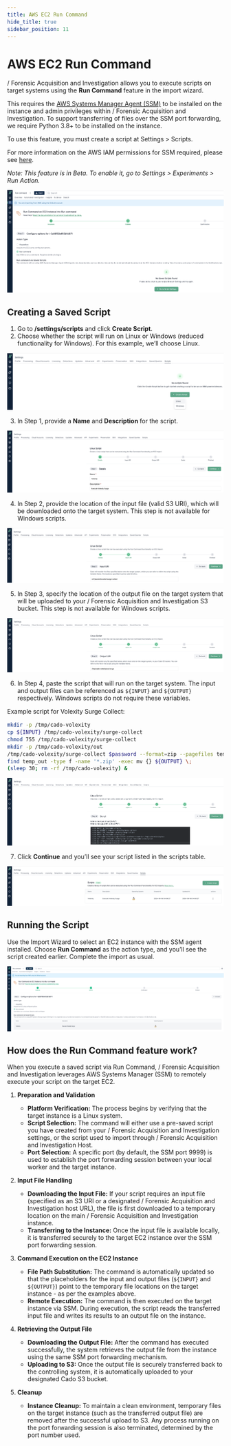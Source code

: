 ```yaml
---
title: AWS EC2 Run Command
hide_title: true
sidebar_position: 11
---
```


# AWS EC2 Run Command

/ Forensic Acquisition and Investigation allows you to execute scripts on target systems using the **Run Command** feature in the import wizard.

This requires the [AWS Systems Manager Agent (SSM)](https://docs.aws.amazon.com/systems-manager/latest/userguide/systems-manager-setting-up-ec2.html) to be installed on the instance and admin privileges within / Forensic Acquisition and Investigation.
To support transferring of files over the SSM port forwarding, we require Python 3.8+ to be installed on the instance.

To use this feature, you must create a script at Settings > Scripts.

For more information on the AWS IAM permissions for SSM required, please see [here](/cado/deploy/aws/iam/ssm).

*Note: This feature is in Beta. To enable it, go to Settings > Experiments > Run Action.*

![AWS EC2 Run Command](/img/aws-ec2-runcommand1.png)

## Creating a Saved Script

1. Go to **/settings/scripts** and click **Create Script**.
2. Choose whether the script will run on Linux or Windows (reduced functionality for Windows). For this example, we’ll choose Linux.

![Saved Script](/img/aws-ec2-runcommand2.png)

3. In Step 1, provide a **Name** and **Description** for the script.

![Saved Script - Step 1](/img/aws-ec2-runcommand3.png)

4. In Step 2, provide the location of the input file (valid S3 URI), which will be downloaded onto the target system. This step is not available for Windows scripts.

![Saved Script - Step 2](/img/aws-ec2-runcommand4.png)

5. In Step 3, specify the location of the output file on the target system that will be uploaded to your / Forensic Acquisition and Investigation S3 bucket. This step is not available for Windows scripts.

![Saved Script - Step 3](/img/aws-ec2-runcommand5.png)

6. In Step 4, paste the script that will run on the target system. The input and output files can be referenced as `${INPUT}` and `${OUTPUT}` respectively. Windows scripts do not require these variables.

Example script for Volexity Surge Collect:

```bash
mkdir -p /tmp/cado-volexity
cp ${INPUT} /tmp/cado-volexity/surge-collect
chmod 755 /tmp/cado-volexity/surge-collect
mkdir -p /tmp/cado-volexity/out
/tmp/cado-volexity/surge-collect $password --format=zip --pagefiles temp_out
find temp_out -type f -name '*.zip' -exec mv {} ${OUTPUT} \;
(sleep 30; rm -rf /tmp/cado-volexity) &
```

![Saved Script - Step 4](/img/aws-ec2-runcommand6.png)

7. Click **Continue** and you’ll see your script listed in the scripts table.

![Saved Script - Table](/img/aws-ec2-runcommand7.png)

## Running the Script

Use the Import Wizard to select an EC2 instance with the SSM agent installed. Choose **Run Command** as the action type, and you’ll see the script created earlier. Complete the import as usual.

![AWS EC2 Run Command - Selecting Saved Script](/img/aws-ec2-runcommand8.png)

## How does the Run Command feature work?

When you execute a saved script via Run Command, / Forensic Acquisition and Investigation leverages AWS Systems Manager (SSM) to remotely execute your script on the target EC2. 

1. **Preparation and Validation**  
   - **Platform Verification:** The process begins by verifying that the target instance is a Linux system.
   - **Script Selection:** The command will either use a pre-saved script you have created from your / Forensic Acquisition and Investigation settings, or the script used to import through / Forensic Acquisition and Investigation Host.
   - **Port Selection:** A specific port (by default, the SSM port 9999) is used to establish the port forwarding session between your local worker and the target instance.

2. **Input File Handling**  
   - **Downloading the Input File:** If your script requires an input file (specified as an S3 URI or a designated / Forensic Acquisition and Investigation host URL), the file is first downloaded to a temporary location on the main / Forensic Acquisition and Investigation instance.  
   - **Transferring to the Instance:** Once the input file is available locally, it is transferred securely to the target EC2 instance over the SSM port forwarding session.

3. **Command Execution on the EC2 Instance**  
   - **File Path Substitution:** The command is automatically updated so that the placeholders for the input and output files (`${INPUT}` and `${OUTPUT}`) point to the temporary file locations on the target instance - as per the examples above.
   - **Remote Execution:** The command is then executed on the target instance via SSM. During execution, the script reads the transferred input file and writes its results to an output file on the instance.

4. **Retrieving the Output File**  
   - **Downloading the Output File:** After the command has executed successfully, the system retrieves the output file from the instance using the same SSM port forwarding mechanism.
   - **Uploading to S3:** Once the output file is securely transferred back to the controlling system, it is automatically uploaded to your designated Cado S3 bucket.

5. **Cleanup**  
   - **Instance Cleanup:** To maintain a clean environment, temporary files on the target instance (such as the transferred output file) are removed after the successful upload to S3. Any process running on the port forwarding session is also terminated, determined by the port number used.
